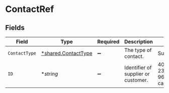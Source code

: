 # ContactRef


## Fields

| Field                                                            | Type                                                             | Required                                                         | Description                                                      | Example                                                          |
| ---------------------------------------------------------------- | ---------------------------------------------------------------- | ---------------------------------------------------------------- | ---------------------------------------------------------------- | ---------------------------------------------------------------- |
| `ContactType`                                                    | [*shared.ContactType](../../../pkg/models/shared/contacttype.md) | :heavy_minus_sign:                                               | The type of contact.                                             | Supplier                                                         |
| `ID`                                                             | **string*                                                        | :heavy_minus_sign:                                               | Identifier of supplier or customer.                              | 40e3e57c-2322-4898-966c-ca41adfd23fd                             |